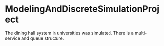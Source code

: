 # ModelingAndDiscreteSimulationProject
The dining hall system in universities was simulated. There is a multi-service and queue structure.
